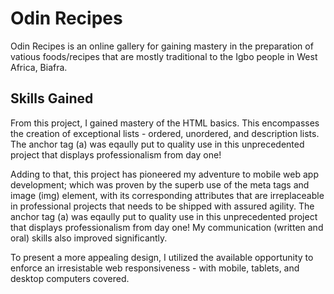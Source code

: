 # Odin Recipes

Odin Recipes is an online gallery for gaining mastery in the preparation of vatious foods/recipes that are mostly traditional to the Igbo people in West Africa, Biafra.

## Skills Gained

From this project, I gained mastery of the HTML basics. This encompasses the creation of exceptional lists - ordered, unordered, and description lists. The anchor tag (a) was eqaully put to quality use in this unprecedented project that displays professionalism from day one!

Adding to that, this project has pioneered my adventure to mobile web app development; which was proven by the superb use of the meta tags and image (img) element, with its corresponding attributes that are irreplaceable in professional projects that needs to be shipped with assured agility. The anchor tag (a) was eqaully put to quality use in this unprecedented project that displays professionalism from day one! My communication (written and oral) skills also improved significantly.

To present a more appealing design, I utilized the available opportunity to enforce an irresistable web responsiveness - with mobile, tablets, and desktop computers covered.
